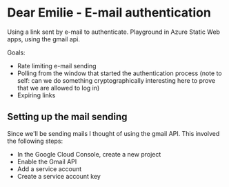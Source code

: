 # Dear Emilie - E-mail authentication
Using a link sent by e-mail to authenticate. Playground in Azure Static Web apps, using the gmail api.

Goals:
 - Rate limiting e-mail sending
 - Polling from the window that started the authentication process (note to self: can we do something cryptographically interesting here to prove that we are allowed to log in)
 - Expiring links

## Setting up the mail sending
Since we'll be sending mails I thought of using the gmail API. This involved the following steps:

 + In the Google Cloud Console, create a new project
 + Enable the Gmail API
 + Add a service account
 + Create a service account key
 